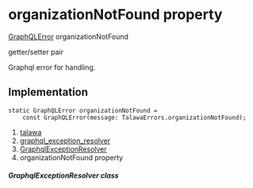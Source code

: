 
<div>

# organizationNotFound property

</div>


[GraphQLError](https://pub.dev/documentation/gql_exec/1.1.1-alpha+1699813812660/graphql_flutter/GraphQLError-class.html)
organizationNotFound


getter/setter pair




Graphql error for handling.



## Implementation

``` language-dart
static GraphQLError organizationNotFound =
    const GraphQLError(message: TalawaErrors.organizationNotFound);
```







1.  [talawa](../../index.html)
2.  [graphql_exception_resolver](../../exceptions_graphql_exception_resolver/)
3.  [GraphqlExceptionResolver](../../exceptions_graphql_exception_resolver/GraphqlExceptionResolver-class.html)
4.  organizationNotFound property

##### GraphqlExceptionResolver class







